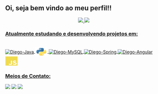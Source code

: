 ## Oi, seja bem vindo ao meu perfil!!

<div align="center">
  <a href="https://github.com/Diego34ra">
  <img height="180em" src="https://github-readme-stats.vercel.app/api?username=Diego34ra&show_icons=true&theme=default&include_all_commits=true&count_private=true"/>
  <img height="180em" src="https://github-readme-stats.vercel.app/api/top-langs/?username=Diego34ra&layout=compact&langs_count=7&theme=default"/>
</div>
  
   ### Atualmente estudando e desenvolvendo projetos em:
<div style="display: inline_block"><br>
  <img align="center" alt="Diego-Java" height="30" width="40" src="https://cdn.jsdelivr.net/gh/devicons/devicon/icons/java/java-original.svg" />      
  <img align="center" alt="Diego-Python" height="30" width="40" src="https://raw.githubusercontent.com/devicons/devicon/master/icons/python/python-original.svg">
  <img align="center" alt="Diego-MySQL" height="30" width="40" src="https://cdn.jsdelivr.net/gh/devicons/devicon/icons/mysql/mysql-original.svg" />
  <img align="center" alt="Diego-Spring" height="30" width="40" src="https://cdn.jsdelivr.net/gh/devicons/devicon/icons/spring/spring-original.svg" />
  <img align="center" alt="Diego-Angular" height="30" width="40" src="https://cdn.jsdelivr.net/gh/devicons/devicon/icons/angularjs/angularjs-original.svg" />
  <img align="center" alt="Diego-Js" height="30" width="40" src="https://raw.githubusercontent.com/devicons/devicon/master/icons/javascript/javascript-plain.svg">
</div>
 
### Meios de Contato:
<div> 
  <a href="https://www.instagram.com/diego_ribeiro34/" target="_blank"><img src="https://img.shields.io/badge/-Instagram-%23E4405F?style=for-the-badge&logo=instagram&logoColor=white" target="_blank"></a>
  <a href = "mailto:diegoarujo93@gmail.com"><img src="https://img.shields.io/badge/-Gmail-%23333?style=for-the-badge&logo=gmail&logoColor=white" target="_blank"></a>
  <a href="https://www.linkedin.com/in/diego-ribeiro-58109a219/" target="_blank"><img src="https://img.shields.io/badge/-LinkedIn-%230077B5?style=for-the-badge&logo=linkedin&logoColor=white" target="_blank"></a> 

</div>
 
